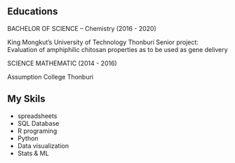 ## Educations

BACHELOR OF SCIENCE – Chemistry                                 (2016 - 2020)

King Mongkut’s University of Technology Thonburi
Senior project: Evaluation of amphiphilic chitosan properties as to be used as gene delivery

SCIENCE MATHEMATIC                                              (2014 - 2016)

Assumption College Thonburi


## My Skils
- spreadsheets
- SQL Database
- R programing
- Python
- Data visualization
- Stats & ML

